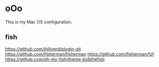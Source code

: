# oOo

This is my Mac OS configuration.

## fish

https://github.com/jhillyerd/plugin-git
https://github.com/fisherman/fisherman
https://github.com/fisherman/fzf
https://github.com/oh-my-fish/theme-bobthefish

